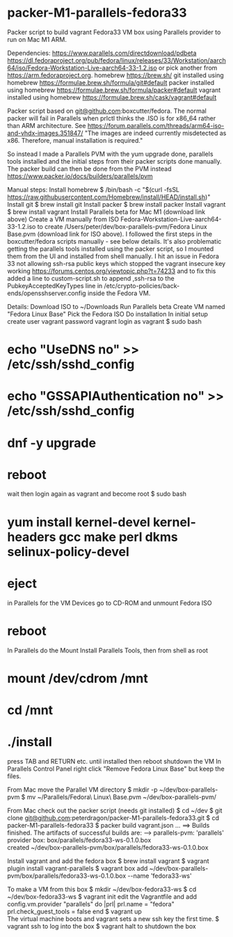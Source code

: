 # packer-M1-parallels-fedora33
Packer script to build vagrant Fedora33 VM box using Parallels provider to run on Mac M1 ARM.

Dependencies:
  https://www.parallels.com/directdownload/pdbeta
  https://dl.fedoraproject.org/pub/fedora/linux/releases/33/Workstation/aarch64/iso/Fedora-Workstation-Live-aarch64-33-1.2.iso or pick another from https://arm.fedoraproject.org.
  homebrew https://brew.sh/
  git installed using homebrew https://formulae.brew.sh/formula/git#default 
  packer installed using homebrew https://formulae.brew.sh/formula/packer#default
  vagrant installed using homebrew https://formulae.brew.sh/cask/vagrant#default

Packer script based on git@github.com:boxcutter/fedora.
The normal packer will fail in Parallels when prlctl thinks the .ISO is for x86_64 rather than ARM architecture.
See https://forum.parallels.com/threads/arm64-iso-and-vhdx-images.351847/
"The images are indeed currently misdetected as x86. Therefore, manual installation is required." 

So instead I made a Parallels PVM with the yum upgrade done, parallels tools installed and the initial steps from their packer scripts done manually. The packer build can then be done from the PVM instead 
https://www.packer.io/docs/builders/parallels/pvm

Manual steps:
Install homebrew $ /bin/bash -c "$(curl -fsSL https://raw.githubusercontent.com/Homebrew/install/HEAD/install.sh)"
Install git $ brew install git
Install packer $ brew install packer
Install vagrant $ brew install vagrant
Install Parallels beta for Mac M1 (download link above)
Create a VM manually from ISO Fedora-Workstation-Live-aarch64-33-1.2.iso to create /Users/peter/dev/box-parallels-pvm/Fedora Linux Base.pvm (download link for ISO above).
I followed the first steps in the boxcutter/fedora scripts manually - see below details. It's also problematic getting the parallels tools installed using the packer script, so I mounted them from the UI and installed from shell manually.
I hit an issue in Fedora 33 not allowing ssh-rsa public keys which stopped the vagrant insecure key working https://forums.centos.org/viewtopic.php?t=74233 and to fix this added a line to custom-script.sh to append ,ssh-rsa to the PubkeyAcceptedKeyTypes line in /etc/crypto-policies/back-ends/opensshserver.config inside the Fedora VM.

Details:
  Download ISO to ~/Downloads
  Run Parallels beta
  Create VM named "Fedora Linux Base"
  Pick the Fedora ISO
  Do installation
  In initial setup create user vagrant password vagrant
  login as vagrant
  $ sudo bash
  # echo "UseDNS no" >> /etc/ssh/sshd_config
  # echo "GSSAPIAuthentication no" >> /etc/ssh/sshd_config
  # dnf -y upgrade
  # reboot
  wait then login again as vagrant and become root
  $ sudo bash
  # yum install kernel-devel kernel-headers gcc make perl dkms selinux-policy-devel
  # eject
  in Parallels for the VM Devices go to CD-ROM and unmount Fedora ISO
  # reboot  
  In Parallels do the Mount Install Parallels Tools, then from shell as root
  # mount /dev/cdrom /mnt
  # cd /mnt
  # ./install
  press TAB and RETURN etc. until installed then reboot
  shutdown the VM
  In Parallels Control Panel right click "Remove Fedora Linux Base" but keep the files.

  From Mac move the Parallel VM directory
  $ mkdir -p ~/dev/box-parallels-pvm
  $ mv ~/Parallels/Fedora\ Linux\ Base.pvm ~/dev/box-parallels-pvm/

  From Mac check out the packer script (needs git installed)
  $ cd ~/dev
  $ git clone git@github.com:peterdragon/packer-M1-parallels-fedora33.git
  $ cd packer-M1-parallels-fedora33
  $ packer build vagrant.json
  ...
  ==> Builds finished. The artifacts of successful builds are:
  --> parallels-pvm: 'parallels' provider box: box/parallels/fedora33-ws-0.1.0.box  
  created ~/dev/box-parallels-pvm/box/parallels/fedora33-ws-0.1.0.box

Install vagrant and add the fedora box
  $ brew install vagrant
  $ vagrant plugin install vagrant-parallels
  $ vagrant box add ~/dev/box-parallels-pvm/box/parallels/fedora33-ws-0.1.0.box --name 'fedora33-ws'

To make a VM from this box
  $ mkdir ~/dev/box-fedora33-ws
  $ cd ~/dev/box-fedora33-ws
  $ vagrant init
  edit the Vagrantfile and add
    config.vm.provider "parallels" do |prl|
      prl.name = "fedora"
      prl.check_guest_tools = false
    end
  $ vagrant up  
  The virtual machine boots and vagrant sets a new ssh key the first time.
  $ vagrant ssh 
  to log into the box
  $ vagrant halt 
  to shutdown the box

